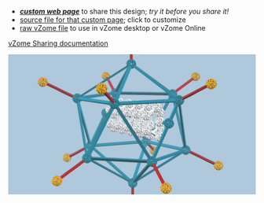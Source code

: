 
 - [***custom web page***][post] to share this design; *try it before you share it!*
 - [source file for that custom page][source]; click to customize
 - [raw vZome file][raw] to use in vZome desktop or vZome Online

[vZome Sharing documentation](https://vzome.github.io/vzome/sharing.html#how-it-works)

![Image](<Animal_Virus_revised.png>)


[post]: <https://jlp1528.github.io/vzome-sharing/2021/12/09/Animal_Virus_revised-14-32-28.html>
[source]: <https://github.com/jlp1528/vzome-sharing/edit/main/_posts/2021-12-09-Animal_Virus_revised-14-32-28.md>
[raw]: <https://raw.githubusercontent.com/jlp1528/vzome-sharing/main/2021/12/09/14-32-28-Animal_Virus_revised/Animal_Virus_revised.vZome>